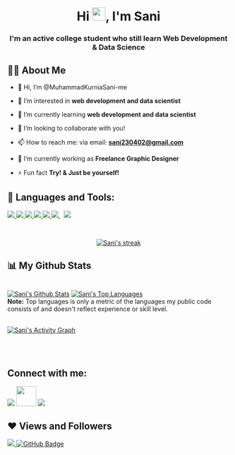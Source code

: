 <h1 align="center">Hi <img src="https://raw.githubusercontent.com/MartinHeinz/MartinHeinz/master/wave.gif" width="30px">, I'm Sani</h1>
<h3 align="center">I'm an active college student who still learn Web Development & Data Science</h3>


## 🙋‍♂️ About Me

- 👋 Hi, I’m @MuhammadKurniaSani-me

- 👀 I’m interested in **web development and data scientist**

- 🌱 I’m currently learning **web development and data scientist**

- 💞️ I’m looking to collaborate with you!

- 📫 How to reach me: via email: **sani230402@gmail.com**

- 🔭 I’m currently working as **Freelance Graphic Designer**

- ⚡ Fun fact **Try! & Just be yourself!**

## 🚀 Languages and Tools:

<p align="left"> 
    <a href="https://www.java.com" target="_blank"> <img src="https://img.icons8.com/color/48/000000/java-coffee-cup-logo.png"/> </a>
    <a href="https://developer.mozilla.org/en-US/docs/Web/JavaScript" target="_blank"> <img src="https://img.icons8.com/color/48/000000/javascript.png"/> </a> 
    <a href="https://www.w3.org/html/" target="_blank"> <img src="https://img.icons8.com/color/48/000000/html-5.png"/> </a> 
    <a href="https://www.w3schools.com/css/" target="_blank"> <img src="https://img.icons8.com/color/48/000000/css3.png"/> </a>
    <a href="https://www.python.org" target="_blank"> <img src="https://img.icons8.com/color/48/000000/python.png"/> </a>  
    <a style="padding-right:8px;" href="https://www.mysql.com/" target="_blank"> <img src="https://img.icons8.com/fluent/50/000000/mysql-logo.png"/> </a>
    <a href="https://git-scm.com/" target="_blank"> <img src="https://img.icons8.com/color/48/000000/git.png"/> </a> 
</p>

<br/>

<p align="center">
    <a href="https://github.com/MuhammadKurniaSani-me/github-readme-streak-stats">
        <img title="🔥 Get streak stats for your profile at git.io/streak-stats" alt="Sani's streak" src="https://github-readme-streak-stats.herokuapp.com/?user=MuhammadKurniaSani-me&theme=black-ice&hide_border=true&stroke=0000&background=060A0CD0"/>
    </a>
</p>

## 📊 My Github Stats

  <br/>
    <a href="https://github.com/SubhamRaoniar28/github-readme-stats"><img alt="Sani's Github Stats" src="https://github-readme-stats.vercel.app/api?username=MuhammadKurniaSani-me&show_icons=true&count_private=true&theme=react&hide_border=true&bg_color=0D1117" /></a>
  <a href="https://github.com/SubhamRaoniar28/github-readme-stats"><img alt="Sani's Top Languages" src="https://github-readme-stats.vercel.app/api/top-langs/?username=MuhammadKurniaSani-me&langs_count=8&count_private=true&layout=compact&theme=react&hide_border=true&bg_color=0D1117" /></a>
  <br/>
  <b>Note:</b> Top languages is only a metric of the languages my public code consists of and doesn't reflect experience or skill level.


<br/>
<br/>

<a href="https://github.com/MuhammadKurniaSani-me/github-readme-activity-graph"><img alt="Sani's Activity Graph" src="https://activity-graph.herokuapp.com/graph?username=MuhammadKurniaSani-me&bg_color=0D1117&color=5BCDEC&line=5BCDEC&point=FFFFFF&hide_border=true" /></a>

<br/>
<br/>

## Connect with me:
<p align="left">

<a href = "[https://www.linkedin.com/in/muhammad-kurnia-sani/](https://www.linkedin.com/in/muhammad-kurnia-sani-27b521218/)" target="_blank"><img src="https://img.icons8.com/fluent/48/000000/linkedin.png"/></a>
<a href = "https://mail.google.com/mail/?view=cm&fs=1&to=andreandrian565@gmail.com&su=SUBJECT&body=BODY&bcc=sani230402@gmail.com" target="_blank"><img src="https://img.icons8.com/color/344/circled-envelope.png" width="45"/></a>
<a href = "https://www.instagram.com/sani2342.me/" target="_blank"><img src="https://img.icons8.com/fluent/48/000000/instagram-new.png"/></a>

</p>

## ❤ Views and Followers
<a href="https://github.com/MuhammadKurniaSani-me/github-profile-views-counter">
    <img src="https://komarev.com/ghpvc/?username=MuhammadKurniaSani-me">
</a>
<a href="https://github.com/MuhammadKurniaSani-me?tab=followers"><img src="https://img.shields.io/github/followers/MuhammadKurniaSani-me?label=Followers&style=social" alt="GitHub Badge"></a>

<!---
MuhammadKurniaSani-me/MuhammadKurniaSani-me is a ✨ special ✨ repository because its `README.md` (this file) appears on your GitHub profile.
You can click the Preview link to take a look at your changes.
--->
